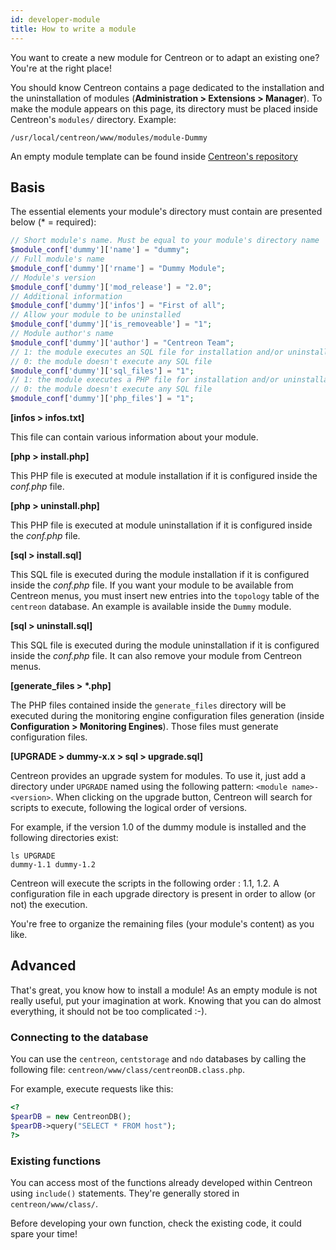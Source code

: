 ```yaml
---
id: developer-module
title: How to write a module
---
```


You want to create a new module for Centreon or to adapt an existing one? You're at the right place!

You should know Centreon contains a page dedicated to the installation and the uninstallation of modules
(**Administration > Extensions > Manager**). To make the module appears on this page, its directory must be placed inside
Centreon's ``modules/`` directory. Example:

```Shell
/usr/local/centreon/www/modules/module-Dummy
```

An empty module template can be found inside [Centreon's repository](https://github.com/centreon/centreon-dummy)

## Basis

The essential elements your module's directory must contain are presented below (\* = required):
```PHP
// Short module's name. Must be equal to your module's directory name
$module_conf['dummy']['name'] = "dummy";
// Full module's name
$module_conf['dummy']['rname'] = "Dummy Module";
// Module's version
$module_conf['dummy']['mod_release'] = "2.0";
// Additional information
$module_conf['dummy']['infos'] = "First of all";
// Allow your module to be uninstalled
$module_conf['dummy']['is_removeable'] = "1";
// Module author's name
$module_conf['dummy']['author'] = "Centreon Team";
// 1: the module executes an SQL file for installation and/or uninstallation
// 0: the module doesn't execute any SQL file
$module_conf['dummy']['sql_files'] = "1";
// 1: the module executes a PHP file for installation and/or uninstallation
// 0: the module doesn't execute any SQL file
$module_conf['dummy']['php_files'] = "1";
```

**[infos > infos.txt]**

This file can contain various information about your module.

**[php > install.php]**

This PHP file is executed at module installation if it is configured
inside the *conf.php* file.

**[php > uninstall.php]**

This PHP file is executed at module uninstallation if it is configured
inside the *conf.php* file.

**[sql > install.sql]**

This SQL file is executed during the module installation if it is configured inside the *conf.php* file. If you want
your module to be available from Centreon menus, you must insert new entries into the ``topology`` table of the
``centreon`` database. An example is available inside the ``Dummy`` module.

**[sql > uninstall.sql]**

This SQL file is executed during the module uninstallation if it is configured inside the *conf.php* file. It can also
remove your module from Centreon menus.

**[generate_files > \*.php]**

The PHP files contained inside the ``generate_files`` directory will be executed during the monitoring engine
configuration files generation (inside **Configuration > Monitoring Engines**). Those files must generate configuration
files.

**[UPGRADE > dummy-x.x > sql > upgrade.sql]**

Centreon provides an upgrade system for modules. To use it, just add a directory under ``UPGRADE`` named using the
following pattern: ``<module name>-<version>``. When clicking on the upgrade button, Centreon will search for scripts
to execute, following the logical order of versions.

For example, if the version 1.0 of the dummy module is installed and the following directories exist:
```Shell
ls UPGRADE
dummy-1.1 dummy-1.2
```

Centreon will execute the scripts in the following order : 1.1, 1.2. A configuration file in each upgrade directory is
present in order to allow (or not) the execution.

You're free to organize the remaining files (your module's content) as you like.

## Advanced

That's great, you know how to install a module! As an empty module is not really useful, put your imagination at work.
Knowing that you can do almost everything, it should not be too complicated :-).

### Connecting to the database

You can use the ``centreon``, ``centstorage`` and ``ndo`` databases by calling the following file:
``centreon/www/class/centreonDB.class.php``.

For example, execute requests like this:

```PHP
<?
$pearDB = new CentreonDB();
$pearDB->query("SELECT * FROM host");
?>
```

### Existing functions

You can access most of the functions already developed within Centreon using ``include()`` statements. They're generally
stored in ``centreon/www/class/``.

Before developing your own function, check the existing code, it could spare your time!
